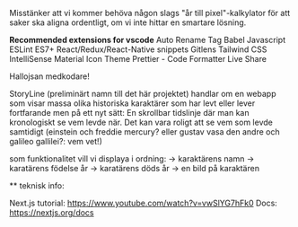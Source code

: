 Misstänker att vi kommer behöva någon slags "år till pixel"-kalkylator för att saker ska aligna ordentligt, om vi inte hittar en smartare lösning.

**Recommended extensions for vscode**
Auto Rename Tag
Babel Javascript
ESLint
ES7+ React/Redux/React-Native snippets
Gitlens
Tailwind CSS IntelliSense
Material Icon Theme
Prettier - Code Formatter
Live Share

Hallojsan medkodare! 

StoryLine (preliminärt namn till det här projektet) handlar om en webapp som 
visar massa olika historiska karaktärer som har levt eller lever fortfarande 
men på ett nyt sätt: 
En skrollbar tidslinje där man kan kronologiskt se vem levde när. 
Det kan vara roligt att se vem som levde samtidigt (einstein och freddie mercury? eller 
gustav vasa den andre och galileo gallilei?: vem vet!) 

som funktionalitet vill vi displaya i ordning: 
-> karaktärens namn
-> karatärens födelse år 
-> karatärens döds år 
-> en bild på karaktären

** teknisk info: 

Next.js tutorial:
https://www.youtube.com/watch?v=vwSlYG7hFk0
Docs:
https://nextjs.org/docs
 
